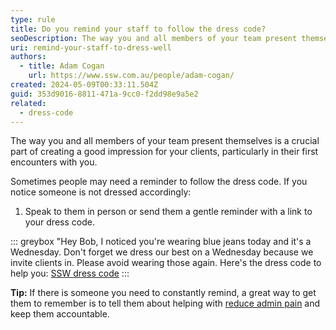 ```yaml
---
type: rule
title: Do you remind your staff to follow the dress code?
seoDescription: The way you and all members of your team present themselves is a crucial part of creating a good impression for your clients, particularly in their first encounters with you.
uri: remind-your-staff-to-dress-well
authors:
  - title: Adam Cogan
    url: https://www.ssw.com.au/people/adam-cogan/
created: 2024-05-09T00:33:11.504Z
guid: 353d9016-8811-471a-9cc0-f2dd98e9a5e2
related:
  - dress-code
---
```


The way you and all members of your team present themselves is a crucial part of creating a good impression for your clients, particularly in their first encounters with you.

<!--endintro-->

Sometimes people may need a reminder to follow the dress code. If you notice someone is not dressed accordingly:

1. Speak to them in person or send them a gentle reminder with a link to your dress code.

::: greybox
"Hey Bob, I noticed you're wearing blue jeans today and it's a Wednesday. Don't forget we dress our best on a Wednesday because we invite clients in. Please avoid wearing those again. Here's the dress code to help you: [SSW dress code](https://www.ssw.com.au/rules/dress-code/)
:::

**Tip:** If there is someone you need to constantly remind, a great way to get them to remember is to tell them about helping with [reduce admin pain](/reduce-your-admin) and keep them accountable.
